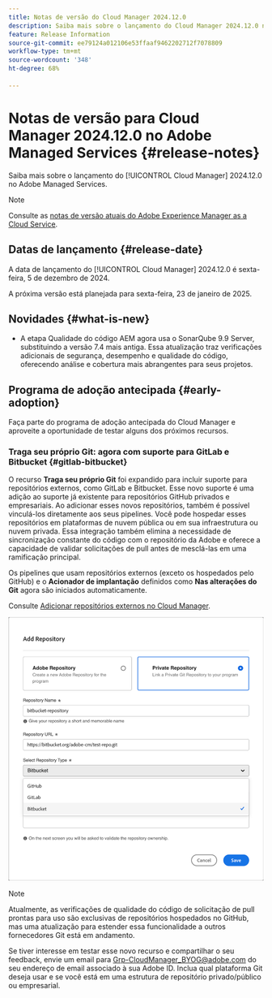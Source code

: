 ```yaml
---
title: Notas de versão do Cloud Manager 2024.12.0
description: Saiba mais sobre o lançamento do Cloud Manager 2024.12.0 no Adobe Managed Services.
feature: Release Information
source-git-commit: ee79124a012106e53ffaaf9462202712f7078809
workflow-type: tm+mt
source-wordcount: '348'
ht-degree: 68%

---
```


# Notas de versão para Cloud Manager 2024.12.0 no Adobe Managed Services {#release-notes}

<!-- RELEASE WIKI  https://wiki.corp.adobe.com/display/DMSArchitecture/Cloud+Manager+2024.12.0+Release -->

Saiba mais sobre o lançamento do [!UICONTROL Cloud Manager] 2024.12.0 no Adobe Managed Services.

>[!NOTE]
>
>Consulte as [notas de versão atuais do Adobe Experience Manager as a Cloud Service](https://experienceleague.adobe.com/pt-br/docs/experience-manager-cloud-service/content/release-notes/home).

## Datas de lançamento {#release-date}

<!-- SAVE FOR FUTURE POSSIBLE USE No notable bugs or features for the September release of Cloud Manager. -->

A data de lançamento do [!UICONTROL Cloud Manager] 2024.12.0 é sexta-feira, 5 de dezembro de 2024.

A próxima versão está planejada para sexta-feira, 23 de janeiro de 2025.

## Novidades {#what-is-new}

* A etapa Qualidade do código AEM agora usa o SonarQube 9.9 Server, substituindo a versão 7.4 mais antiga. Essa atualização traz verificações adicionais de segurança, desempenho e qualidade do código, oferecendo análise e cobertura mais abrangentes para seus projetos. <!-- CMGR-45683 -->

## Programa de adoção antecipada {#early-adoption}

Faça parte do programa de adoção antecipada do Cloud Manager e aproveite a oportunidade de testar alguns dos próximos recursos.

### Traga seu próprio Git: agora com suporte para GitLab e Bitbucket {#gitlab-bitbucket}

<!-- BOTH CS & AMS -->

O recurso **Traga seu próprio Git** foi expandido para incluir suporte para repositórios externos, como GitLab e Bitbucket. Esse novo suporte é uma adição ao suporte já existente para repositórios GitHub privados e empresariais. Ao adicionar esses novos repositórios, também é possível vinculá-los diretamente aos seus pipelines. Você pode hospedar esses repositórios em plataformas de nuvem pública ou em sua infraestrutura ou nuvem privada. Essa integração também elimina a necessidade de sincronização constante do código com o repositório da Adobe e oferece a capacidade de validar solicitações de pull antes de mesclá-las em uma ramificação principal.

Os pipelines que usam repositórios externos (exceto os hospedados pelo GitHub) e o **Acionador de implantação** definidos como **Nas alterações do Git** agora são iniciados automaticamente.

Consulte [Adicionar repositórios externos no Cloud Manager](/help/managing-code/external-repositories.md).

![Caixa de diálogo Adicionar repositório](/help/release-notes/assets/repositories-add-release-notes.png)

>[!NOTE]
>
>Atualmente, as verificações de qualidade do código de solicitação de pull prontas para uso são exclusivas de repositórios hospedados no GitHub, mas uma atualização para estender essa funcionalidade a outros fornecedores Git está em andamento.

Se tiver interesse em testar esse novo recurso e compartilhar o seu feedback, envie um email para [Grp-CloudManager_BYOG@adobe.com](mailto:Grp-CloudManager_BYOG@adobe.com) do seu endereço de email associado à sua Adobe ID. Inclua qual plataforma Git deseja usar e se você está em uma estrutura de repositório privado/público ou empresarial.


<!-- ## Bug fixes {#bug-fixes}

* A

Known Issues {#known-issues}

* A -->
